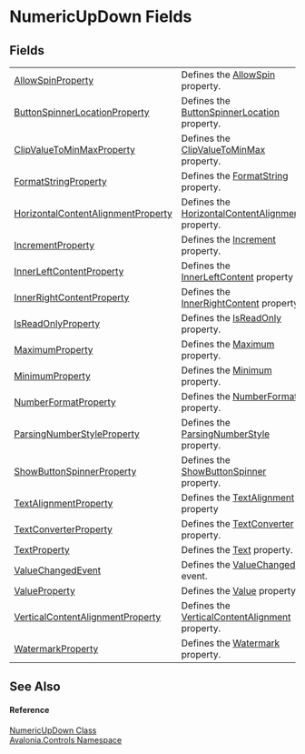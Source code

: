 # NumericUpDown Fields




## Fields
<table>
<tr>
<td><a href="F_Avalonia_Controls_NumericUpDown_AllowSpinProperty">AllowSpinProperty</a></td>
<td>Defines the <a href="P_Avalonia_Controls_NumericUpDown_AllowSpin">AllowSpin</a> property.</td>
</tr>
<tr>
<td><a href="F_Avalonia_Controls_NumericUpDown_ButtonSpinnerLocationProperty">ButtonSpinnerLocationProperty</a></td>
<td>Defines the <a href="P_Avalonia_Controls_NumericUpDown_ButtonSpinnerLocation">ButtonSpinnerLocation</a> property.</td>
</tr>
<tr>
<td><a href="F_Avalonia_Controls_NumericUpDown_ClipValueToMinMaxProperty">ClipValueToMinMaxProperty</a></td>
<td>Defines the <a href="P_Avalonia_Controls_NumericUpDown_ClipValueToMinMax">ClipValueToMinMax</a> property.</td>
</tr>
<tr>
<td><a href="F_Avalonia_Controls_NumericUpDown_FormatStringProperty">FormatStringProperty</a></td>
<td>Defines the <a href="P_Avalonia_Controls_NumericUpDown_FormatString">FormatString</a> property.</td>
</tr>
<tr>
<td><a href="F_Avalonia_Controls_NumericUpDown_HorizontalContentAlignmentProperty">HorizontalContentAlignmentProperty</a></td>
<td>Defines the <a href="P_Avalonia_Controls_NumericUpDown_HorizontalContentAlignment">HorizontalContentAlignment</a> property.</td>
</tr>
<tr>
<td><a href="F_Avalonia_Controls_NumericUpDown_IncrementProperty">IncrementProperty</a></td>
<td>Defines the <a href="P_Avalonia_Controls_NumericUpDown_Increment">Increment</a> property.</td>
</tr>
<tr>
<td><a href="F_Avalonia_Controls_NumericUpDown_InnerLeftContentProperty">InnerLeftContentProperty</a></td>
<td>Defines the <a href="P_Avalonia_Controls_NumericUpDown_InnerLeftContent">InnerLeftContent</a> property</td>
</tr>
<tr>
<td><a href="F_Avalonia_Controls_NumericUpDown_InnerRightContentProperty">InnerRightContentProperty</a></td>
<td>Defines the <a href="P_Avalonia_Controls_NumericUpDown_InnerRightContent">InnerRightContent</a> property</td>
</tr>
<tr>
<td><a href="F_Avalonia_Controls_NumericUpDown_IsReadOnlyProperty">IsReadOnlyProperty</a></td>
<td>Defines the <a href="P_Avalonia_Controls_NumericUpDown_IsReadOnly">IsReadOnly</a> property.</td>
</tr>
<tr>
<td><a href="F_Avalonia_Controls_NumericUpDown_MaximumProperty">MaximumProperty</a></td>
<td>Defines the <a href="P_Avalonia_Controls_NumericUpDown_Maximum">Maximum</a> property.</td>
</tr>
<tr>
<td><a href="F_Avalonia_Controls_NumericUpDown_MinimumProperty">MinimumProperty</a></td>
<td>Defines the <a href="P_Avalonia_Controls_NumericUpDown_Minimum">Minimum</a> property.</td>
</tr>
<tr>
<td><a href="F_Avalonia_Controls_NumericUpDown_NumberFormatProperty">NumberFormatProperty</a></td>
<td>Defines the <a href="P_Avalonia_Controls_NumericUpDown_NumberFormat">NumberFormat</a> property.</td>
</tr>
<tr>
<td><a href="F_Avalonia_Controls_NumericUpDown_ParsingNumberStyleProperty">ParsingNumberStyleProperty</a></td>
<td>Defines the <a href="P_Avalonia_Controls_NumericUpDown_ParsingNumberStyle">ParsingNumberStyle</a> property.</td>
</tr>
<tr>
<td><a href="F_Avalonia_Controls_NumericUpDown_ShowButtonSpinnerProperty">ShowButtonSpinnerProperty</a></td>
<td>Defines the <a href="P_Avalonia_Controls_NumericUpDown_ShowButtonSpinner">ShowButtonSpinner</a> property.</td>
</tr>
<tr>
<td><a href="F_Avalonia_Controls_NumericUpDown_TextAlignmentProperty">TextAlignmentProperty</a></td>
<td>Defines the <a href="P_Avalonia_Controls_NumericUpDown_TextAlignment">TextAlignment</a> property</td>
</tr>
<tr>
<td><a href="F_Avalonia_Controls_NumericUpDown_TextConverterProperty">TextConverterProperty</a></td>
<td>Defines the <a href="P_Avalonia_Controls_NumericUpDown_TextConverter">TextConverter</a> property.</td>
</tr>
<tr>
<td><a href="F_Avalonia_Controls_NumericUpDown_TextProperty">TextProperty</a></td>
<td>Defines the <a href="P_Avalonia_Controls_NumericUpDown_Text">Text</a> property.</td>
</tr>
<tr>
<td><a href="F_Avalonia_Controls_NumericUpDown_ValueChangedEvent">ValueChangedEvent</a></td>
<td>Defines the <a href="E_Avalonia_Controls_NumericUpDown_ValueChanged">ValueChanged</a> event.</td>
</tr>
<tr>
<td><a href="F_Avalonia_Controls_NumericUpDown_ValueProperty">ValueProperty</a></td>
<td>Defines the <a href="P_Avalonia_Controls_NumericUpDown_Value">Value</a> property.</td>
</tr>
<tr>
<td><a href="F_Avalonia_Controls_NumericUpDown_VerticalContentAlignmentProperty">VerticalContentAlignmentProperty</a></td>
<td>Defines the <a href="P_Avalonia_Controls_NumericUpDown_VerticalContentAlignment">VerticalContentAlignment</a> property.</td>
</tr>
<tr>
<td><a href="F_Avalonia_Controls_NumericUpDown_WatermarkProperty">WatermarkProperty</a></td>
<td>Defines the <a href="P_Avalonia_Controls_NumericUpDown_Watermark">Watermark</a> property.</td>
</tr>
</table>

## See Also


#### Reference
<a href="T_Avalonia_Controls_NumericUpDown">NumericUpDown Class</a>  
<a href="N_Avalonia_Controls">Avalonia.Controls Namespace</a>  


